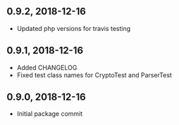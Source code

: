 ## 0.9.2, 2018-12-16
- Updated php versions for travis testing

## 0.9.1, 2018-12-16
- Added CHANGELOG
- Fixed test class names for CryptoTest and ParserTest

## 0.9.0, 2018-12-16
- Initial package commit